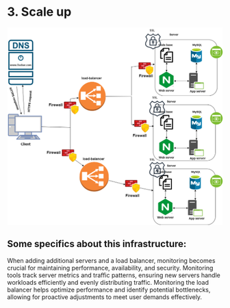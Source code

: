 # 3. Scale up

<p align="center"><img src="https://github.com/Arzumirzeb/holbertonschool-system_engineering-devops/blob/master/web_infrastructure_design/task_3.png"></p>

## Some specifics about this infrastructure:
When adding additional servers and a load balancer, monitoring becomes crucial for maintaining performance, availability, and security. Monitoring tools track server metrics and traffic patterns, ensuring new servers handle workloads efficiently and evenly distributing traffic. Monitoring the load balancer helps optimize performance and identify potential bottlenecks, allowing for proactive adjustments to meet user demands effectively.
